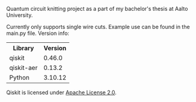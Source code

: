 Quantum circuit knitting project as a part of my bachelor's thesis at Aalto University.

Currently only supports single wire cuts. Example use can be found in the main.py file.
Version info:
<table>
  <tr>
    <th>Library</th>
    <th>Version</th>
  </tr>
  <tr>
    <td>qiskit</td>
    <td>0.46.0</td>
  </tr>
  <tr>
    <td>qiskit-aer</td>
    <td>0.13.2</td>
  </tr>
  <tr>
    <td>Python</td>
    <td>3.10.12</td>
  </tr>
</table>

Qiskit is licensed under <a href="https://github.com/Qiskit/qiskit-metapackage/blob/master/LICENSE.txt">Apache License 2.0</a>.
